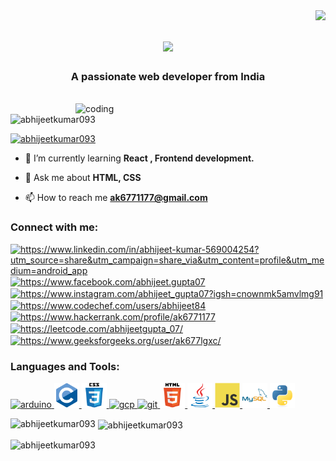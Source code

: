 <img align="right" src="https://visitor-badge.laobi.icu/badge?page_id=abhijeetkumar093.abhijeetkumar093" />

<h1 align="center">
    <img src="https://readme-typing-svg.herokuapp.com/?font=Righteous&size=35&center=true&vCenter=true&width=500&height=70&duration=4000&lines=Hi+There!+👋;+I'm+Abhijeet+Kumar!;" />
</h1>

<h3 align="center">A passionate web developer from India</h3>

<br/>

<img align="right" alt="coding" width="400" src="https://www.google.com/url?sa=i&url=https%3A%2F%2Fwww.pinterest.com%2Fpin%2Fpinterest--311381761734186207%2F&psig=AOvVaw0lEU7qnnkGk5FJx1kYsfcG&ust=1713112393004000&source=images&cd=vfe&opi=89978449&ved=0CBEQjRxqFwoTCPDPxqnPv4UDFQAAAAAdAAAAABBX" >

<p align="left"> <img src="https://komarev.com/ghpvc/?username=abhijeetkumar093&label=Profile%20views&color=0e75b6&style=flat" alt="abhijeetkumar093" /> </p>

<p align="left"> <a href="https://github.com/ryo-ma/github-profile-trophy"><img src="https://github-profile-trophy.vercel.app/?username=abhijeetkumar093" alt="abhijeetkumar093" /></a> </p>

- 🌱 I’m currently learning **React , Frontend development.**

- 💬 Ask me about **HTML, CSS**

- 📫 How to reach me **ak6771177@gmail.com**

<h3 align="left">Connect with me:</h3>
<p align="left">
<a href="https://linkedin.com/in/https://www.linkedin.com/in/abhijeet-kumar-569004254?utm_source=share&utm_campaign=share_via&utm_content=profile&utm_medium=android_app" target="blank"><img align="center" src="https://raw.githubusercontent.com/rahuldkjain/github-profile-readme-generator/master/src/images/icons/Social/linked-in-alt.svg" alt="https://www.linkedin.com/in/abhijeet-kumar-569004254?utm_source=share&utm_campaign=share_via&utm_content=profile&utm_medium=android_app" height="30" width="40" /></a>
<a href="https://fb.com/https://www.facebook.com/abhijeet.gupta07" target="blank"><img align="center" src="https://raw.githubusercontent.com/rahuldkjain/github-profile-readme-generator/master/src/images/icons/Social/facebook.svg" alt="https://www.facebook.com/abhijeet.gupta07" height="30" width="40" /></a>
<a href="https://instagram.com/https://www.instagram.com/abhijeet_gupta07?igsh=cnownmk5amvlmg91" target="blank"><img align="center" src="https://raw.githubusercontent.com/rahuldkjain/github-profile-readme-generator/master/src/images/icons/Social/instagram.svg" alt="https://www.instagram.com/abhijeet_gupta07?igsh=cnownmk5amvlmg91" height="30" width="40" /></a>
<a href="https://www.codechef.com/users/https://www.codechef.com/users/abhijeet84" target="blank"><img align="center" src="https://cdn.jsdelivr.net/npm/simple-icons@3.1.0/icons/codechef.svg" alt="https://www.codechef.com/users/abhijeet84" height="30" width="40" /></a>
<a href="https://www.hackerrank.com/https://www.hackerrank.com/profile/ak6771177" target="blank"><img align="center" src="https://raw.githubusercontent.com/rahuldkjain/github-profile-readme-generator/master/src/images/icons/Social/hackerrank.svg" alt="https://www.hackerrank.com/profile/ak6771177" height="30" width="40" /></a>
<a href="https://www.leetcode.com/https://leetcode.com/abhijeetgupta_07/" target="blank"><img align="center" src="https://raw.githubusercontent.com/rahuldkjain/github-profile-readme-generator/master/src/images/icons/Social/leet-code.svg" alt="https://leetcode.com/abhijeetgupta_07/" height="30" width="40" /></a>
<a href="https://auth.geeksforgeeks.org/user/https://www.geeksforgeeks.org/user/ak677lgxc/" target="blank"><img align="center" src="https://raw.githubusercontent.com/rahuldkjain/github-profile-readme-generator/master/src/images/icons/Social/geeks-for-geeks.svg" alt="https://www.geeksforgeeks.org/user/ak677lgxc/" height="30" width="40" /></a>
</p>

<h3 align="left">Languages and Tools:</h3>
<p align="left"> <a href="https://www.arduino.cc/" target="_blank" rel="noreferrer"> <img src="https://cdn.worldvectorlogo.com/logos/arduino-1.svg" alt="arduino" width="40" height="40"/> </a> <a href="https://www.cprogramming.com/" target="_blank" rel="noreferrer"> <img src="https://raw.githubusercontent.com/devicons/devicon/master/icons/c/c-original.svg" alt="c" width="40" height="40"/> </a> <a href="https://www.w3schools.com/css/" target="_blank" rel="noreferrer"> <img src="https://raw.githubusercontent.com/devicons/devicon/master/icons/css3/css3-original-wordmark.svg" alt="css3" width="40" height="40"/> </a> <a href="https://cloud.google.com" target="_blank" rel="noreferrer"> <img src="https://www.vectorlogo.zone/logos/google_cloud/google_cloud-icon.svg" alt="gcp" width="40" height="40"/> </a> <a href="https://git-scm.com/" target="_blank" rel="noreferrer"> <img src="https://www.vectorlogo.zone/logos/git-scm/git-scm-icon.svg" alt="git" width="40" height="40"/> </a> <a href="https://www.w3.org/html/" target="_blank" rel="noreferrer"> <img src="https://raw.githubusercontent.com/devicons/devicon/master/icons/html5/html5-original-wordmark.svg" alt="html5" width="40" height="40"/> </a> <a href="https://www.java.com" target="_blank" rel="noreferrer"> <img src="https://raw.githubusercontent.com/devicons/devicon/master/icons/java/java-original.svg" alt="java" width="40" height="40"/> </a> <a href="https://developer.mozilla.org/en-US/docs/Web/JavaScript" target="_blank" rel="noreferrer"> <img src="https://raw.githubusercontent.com/devicons/devicon/master/icons/javascript/javascript-original.svg" alt="javascript" width="40" height="40"/> </a> <a href="https://www.mysql.com/" target="_blank" rel="noreferrer"> <img src="https://raw.githubusercontent.com/devicons/devicon/master/icons/mysql/mysql-original-wordmark.svg" alt="mysql" width="40" height="40"/> </a> <a href="https://www.python.org" target="_blank" rel="noreferrer"> <img src="https://raw.githubusercontent.com/devicons/devicon/master/icons/python/python-original.svg" alt="python" width="40" height="40"/> </a> </p>

<p><img align="left" src="https://github-readme-stats.vercel.app/api/top-langs?username=abhijeetkumar093&show_icons=true&locale=en&layout=compact" alt="abhijeetkumar093" /></p>

<p>&nbsp;<img align="center" src="https://github-readme-stats.vercel.app/api?username=abhijeetkumar093&show_icons=true&locale=en" alt="abhijeetkumar093" /></p>

<p><img align="center" src="https://github-readme-streak-stats.herokuapp.com/?user=abhijeetkumar093&" alt="abhijeetkumar093" /></p>
